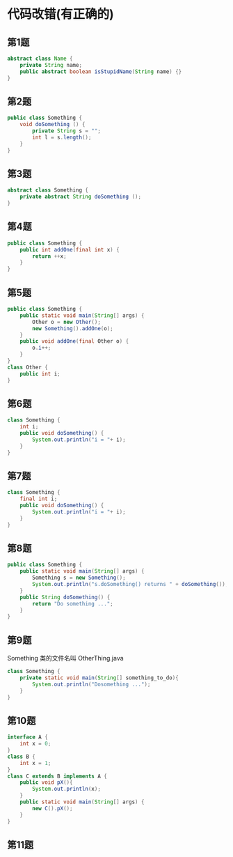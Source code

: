 # 代码改错(有正确的)

## 第1题
```java
abstract class Name {
    private String name;
    public abstract boolean isStupidName(String name) {}
}
```

## 第2题
```java
public class Something {
    void doSomething () {
        private String s = "";
        int l = s.length();
    }
}
```

## 第3题
```java
abstract class Something {
    private abstract String doSomething ();
}
```

## 第4题
```java
public class Something {
    public int addOne(final int x) {
        return ++x;
    }
}
```

## 第5题
```java
public class Something {
    public static void main(String[] args) {
        Other o = new Other();
        new Something().addOne(o);
    }
    public void addOne(final Other o) {
        o.i++;
    }
}
class Other {
    public int i;
}
```

## 第6题
```java
class Something {
    int i;
    public void doSomething() {
        System.out.println("i = "+ i);
    }
}
```

## 第7题
```java
class Something {
    final int i;
    public void doSomething() {
        System.out.println("i = "+ i);
    }
}
```

## 第8题
```java
public class Something {
    public static void main(String[] args) {
        Something s = new Something();
        System.out.println("s.doSomething() returns " + doSomething());
    }
    public String doSomething() {
        return "Do something ...";
    }
}
```

## 第9题
Something 类的文件名叫 OtherThing.java
```java
class Something {
    private static void main(String[] something_to_do){
        System.out.println("Dosomething ...");
    }
}
```

## 第10题
```java
interface A {
    int x = 0;
}
class B {
    int x = 1;
}
class C extends B implements A {
    public void pX(){
        System.out.println(x);
    }
    public static void main(String[] args) {
        new C().pX();
    }
}
```

## 第11题




